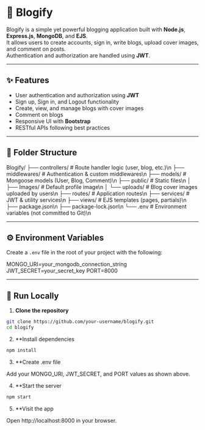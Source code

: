 # 📖 Blogify

Blogify is a simple yet powerful blogging application built with **Node.js**, **Express.js**, **MongoDB**, and **EJS**.  
It allows users to create accounts, sign in, write blogs, upload cover images, and comment on posts.  
Authentication and authorization are handled using **JWT**.

---

## ✨ Features

- User authentication and authorization using **JWT**  
- Sign up, Sign in, and Logout functionality  
- Create, view, and manage blogs with cover images  
- Comment on blogs  
- Responsive UI with **Bootstrap**  
- RESTful APIs following best practices  

---

## 📂 Folder Structure

Blogify/
├── controllers/ # Route handler logic (user, blog, etc.)\n
├── middlewares/ # Authentication & custom middlewares\n
├── models/ # Mongoose models (User, Blog, Comment)\n
├── public/ # Static files\n
│ ├── Images/ # Default profile image\n
│ └── uploads/ # Blog cover images uploaded by users\n
├── routes/ # Application routes\n
├── services/ # JWT & utility services\n
├── views/ # EJS templates (pages, partials)\n
├── package.json\n
├── package-lock.json\n
└── .env # Environment variables (not committed to Git)\n

---

## ⚙️ Environment Variables

Create a `.env` file in the root of your project with the following:

MONGO_URI=your_mongodb_connection_string
JWT_SECRET=your_secret_key
PORT=8000

---

## 🚀 Run Locally

1. **Clone the repository**

```bash
git clone https://github.com/your-username/blogify.git
cd blogify
```
2. **Install dependencies

```bash
npm install
```
3. **Create .env file

Add your MONGO_URI, JWT_SECRET, and PORT values as shown above.

4. **Start the server

```bash
npm start
```
5. **Visit the app

Open http://localhost:8000 in your browser.
